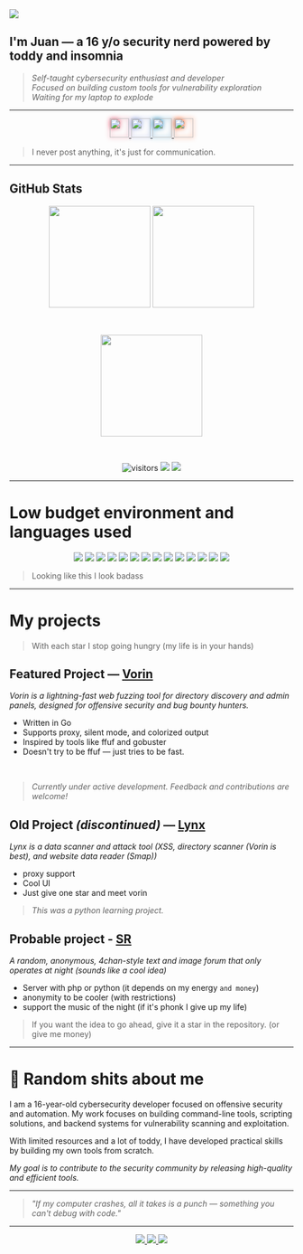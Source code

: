 <img src="https://capsule-render.vercel.app/api?type=waving&height=300&color=b8e2f4&text=Input%20text">


## I'm Juan — a 16 y/o security nerd powered by toddy and insomnia

   > *Self-taught cybersecurity enthusiast and developer*<br>
   > *Focused on building custom tools for vulnerability exploration*<br>
   > *Waiting for my laptop to explode*

---
<p align="center">
  <a href="https://instagram.com/juan._reis" target="_blank">
    <img src="https://img.icons8.com/ios-filled/50/e4405f/instagram-new.png" width="34" style="filter: drop-shadow(0px 0px 4px #e4405f);"/>
  </a>
  <a href="https://discord.com/users/1309206929913937923" target="_blank">
    <img src="https://img.icons8.com/ios-filled/50/7289da/discord-logo.png" width="34" style="filter: drop-shadow(0px 0px 4px #7289da);"/>
  </a>
  <a href="https://linkedin.com/in/juan-teixeira-dos-reis-4423b9338" target="_blank">
    <img src="https://img.icons8.com/ios-filled/50/0077b5/linkedin.png" width="34" style="filter: drop-shadow(0px 0px 4px #0077b5);"/>
  </a>
  <a href="https://reddit.com/user/nPngu" target="_blank">
    <img src="https://img.icons8.com/ios-filled/50/ff4500/reddit.png" width="34" style="filter: drop-shadow(0px 0px 4px #ff4500);"/>
  </a>
</p>

</p>

> I never post anything, it's just for communication.
---

## GitHub Stats

<p align="center">
  <img height="180em" src="https://github-readme-stats.vercel.app/api?username=JuaanReis&show_icons=true&bg_color=DEG,000,0f0f0f,191970&ring_color=fff&hide_border=true&count_private=true&text_color=fff">
  <img height="180em" src="https://github-readme-stats.vercel.app/api/top-langs/?username=JuaanReis&layout=donut&langs_count=10&bg_color=DEG,191970,0f0f0f,000&hide_border=true&text_color=fff">
</p>
<br>
<p align="center">
  <img height="180em" src="https://streak-stats.demolab.com?user=JuaanReis&theme=tokyonight&hide_border=true"/>
</p>
<br>
<p align="center">
  <img src="https://komarev.com/ghpvc/?username=JuaanReis&style=flat-square&color=blue" alt="visitors"/>
  <img src="https://img.shields.io/github/followers/JuaanReis?label=Follow&style=social" />
  <img src="https://img.shields.io/github/stars/JuaanReis?style=social" />
</p>

---

# Low budget environment and languages ​​used

<p align="center">
  <img src="https://img.shields.io/badge/Linux_Mint-87CF3E?style=for-the-badge&logo=linux-mint&logoColor=white">
  <img src="https://img.shields.io/badge/Kali_Linux-557C94?style=for-the-badge&logo=kali-linux&logoColor=white">
  <img src="https://img.shields.io/badge/Zorin%20OS-0CC1F3?style=for-the-badge&logo=zorin&logoColor=white">
  <img src="https://img.shields.io/badge/HTML5-e34c26?style=for-the-badge&logo=html5&logoColor=white">
  <img src="https://img.shields.io/badge/CSS3-264de4?style=for-the-badge&logo=css3&logoColor=white">
  <img src="https://img.shields.io/badge/JavaScript-f7df1e?style=for-the-badge&logo=javascript&logoColor=black">
  <img src="https://img.shields.io/badge/Node.js-339933?style=for-the-badge&logo=nodedotjs&logoColor=white">
  <img src="https://img.shields.io/badge/Express.js-404D59?style=for-the-badge">
  <img src="https://img.shields.io/badge/Python-3776ab?style=for-the-badge&logo=python&logoColor=white">
  <img src="https://img.shields.io/badge/Flask-000000?style=for-the-badge&logo=flask&logoColor=white">
  <img src="https://img.shields.io/badge/Shell-121011?style=for-the-badge&logo=gnu-bash&logoColor=white">
  <img src="https://img.shields.io/badge/Go-00ADD8?style=for-the-badge&logo=go&logoColor=white">
  <img src="https://img.shields.io/badge/PHP-777BB4?style=for-the-badge&logo=php&logoColor=white">
  <img src="https://img.shields.io/badge/Vue.js-35495E?style=for-the-badge&logo=vue.js&logoColor=4FC08D">
</p>

> Looking like this I look badass

---


# My projects
> With each star I stop going hungry (my life is in your hands)

## Featured Project — [Vorin](https://github.com/JuaanReis/vorin)

*Vorin is a lightning-fast web fuzzing tool for directory discovery and admin panels, designed for offensive security and bug bounty hunters.*

- Written in Go
- Supports proxy, silent mode, and colorized output
- Inspired by tools like ffuf and gobuster
- Doesn't try to be ffuf — just tries to be fast.
<br>

> *Currently under active development. Feedback and contributions are welcome!*

## Old Project *(discontinued)* — [Lynx](https://github.com/JuaanReis/Lynx)

*Lynx is a data scanner and attack tool (XSS, directory scanner (Vorin is best), and website data reader (Smap))*
- proxy support
- Cool UI
- Just give one star and meet vorin

> *This was a python learning project.*

## Probable project - [SR](https://github.com/JuaanReis/Static_room)
*A random, anonymous, 4chan-style text and image forum that only operates at night (sounds like a cool idea)*
- Server with php or python (it depends on my energy `and money`)
- anonymity to be cooler (with restrictions)
- support the music of the night (if it's phonk I give up my life)

> If you want the idea to go ahead, give it a star in the repository. (or give me money)
---

# 👾 Random shits about me

I am a 16-year-old cybersecurity developer focused on offensive security and automation.
My work focuses on building command-line tools, scripting solutions, and backend systems for vulnerability scanning and exploitation.

With limited resources and a lot of toddy, I have developed practical skills by building my own tools from scratch.

*My goal is to contribute to the security community by releasing high-quality and efficient tools.*

---

> *"If my computer crashes, all it takes is a punch — something you can't debug with code."*

---
<p align="center">
   <a href="https://github.com/JuaanReis/vorin">
     <img src="https://img.shields.io/badge/Vorin-⚡Web%20Fuzzer-0d1117?style=for-the-badge&logo=go&logoColor=00ADD8&labelColor=1a1a1a">
   </a>
   <a href="https://github.com/JuaanReis/Lynx">
     <img src="https://img.shields.io/badge/Lynx-🕷️Site%20Recon-1f1f1f?style=for-the-badge&logo=python&logoColor=white&labelColor=333">
   </a>
   <a href="https://github.com/JuaanReis/Static_room">
     <img src="https://img.shields.io/badge/SR-🌒Text%20Forum-black?style=for-the-badge&logo=css3&logoColor=white&labelColor=0d0d0d">
   </a>
</p>


